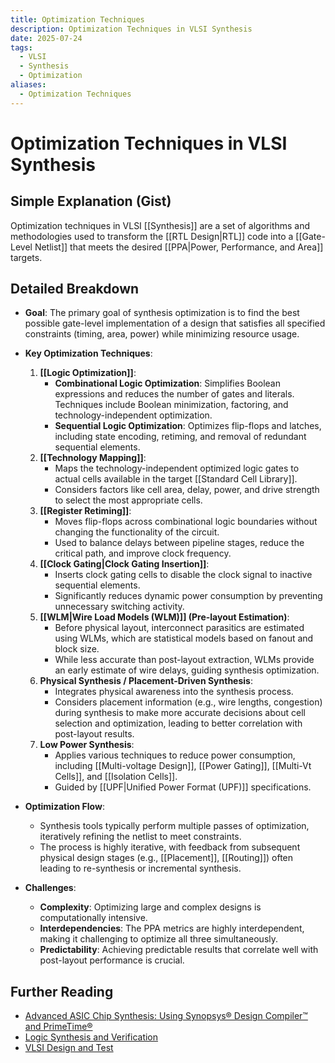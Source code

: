 ```yaml
---
title: Optimization Techniques
description: Optimization Techniques in VLSI Synthesis
date: 2025-07-24
tags:
  - VLSI
  - Synthesis
  - Optimization
aliases:
  - Optimization Techniques
---
```


# Optimization Techniques in VLSI Synthesis

## Simple Explanation (Gist)
Optimization techniques in VLSI [[Synthesis]] are a set of algorithms and methodologies used to transform the [[RTL Design|RTL]] code into a [[Gate-Level Netlist]] that meets the desired [[PPA|Power, Performance, and Area]] targets.

## Detailed Breakdown

*   **Goal**: The primary goal of synthesis optimization is to find the best possible gate-level implementation of a design that satisfies all specified constraints (timing, area, power) while minimizing resource usage.

*   **Key Optimization Techniques**: 
    1.  **[[Logic Optimization]]**: 
        *   **Combinational Logic Optimization**: Simplifies Boolean expressions and reduces the number of gates and literals. Techniques include Boolean minimization, factoring, and technology-independent optimization.
        *   **Sequential Logic Optimization**: Optimizes flip-flops and latches, including state encoding, retiming, and removal of redundant sequential elements.
    2.  **[[Technology Mapping]]**: 
        *   Maps the technology-independent optimized logic gates to actual cells available in the target [[Standard Cell Library]].
        *   Considers factors like cell area, delay, power, and drive strength to select the most appropriate cells.
    3.  **[[Register Retiming]]**: 
        *   Moves flip-flops across combinational logic boundaries without changing the functionality of the circuit.
        *   Used to balance delays between pipeline stages, reduce the critical path, and improve clock frequency.
    4.  **[[Clock Gating|Clock Gating Insertion]]**: 
        *   Inserts clock gating cells to disable the clock signal to inactive sequential elements.
        *   Significantly reduces dynamic power consumption by preventing unnecessary switching activity.
    5.  **[[WLM|Wire Load Models (WLM)]] (Pre-layout Estimation)**: 
        *   Before physical layout, interconnect parasitics are estimated using WLMs, which are statistical models based on fanout and block size.
        *   While less accurate than post-layout extraction, WLMs provide an early estimate of wire delays, guiding synthesis optimization.
    6.  **Physical Synthesis / Placement-Driven Synthesis**: 
        *   Integrates physical awareness into the synthesis process.
        *   Considers placement information (e.g., wire lengths, congestion) during synthesis to make more accurate decisions about cell selection and optimization, leading to better correlation with post-layout results.
    7.  **Low Power Synthesis**: 
        *   Applies various techniques to reduce power consumption, including [[Multi-voltage Design]], [[Power Gating]], [[Multi-Vt Cells]], and [[Isolation Cells]].
        *   Guided by [[UPF|Unified Power Format (UPF)]] specifications.

*   **Optimization Flow**: 
    *   Synthesis tools typically perform multiple passes of optimization, iteratively refining the netlist to meet constraints.
    *   The process is highly iterative, with feedback from subsequent physical design stages (e.g., [[Placement]], [[Routing]]) often leading to re-synthesis or incremental synthesis.

*   **Challenges**: 
    *   **Complexity**: Optimizing large and complex designs is computationally intensive.
    *   **Interdependencies**: The PPA metrics are highly interdependent, making it challenging to optimize all three simultaneously.
    *   **Predictability**: Achieving predictable results that correlate well with post-layout performance is crucial.

## Further Reading

*   [Advanced ASIC Chip Synthesis: Using Synopsys® Design Compiler™ and PrimeTime®](https://www.amazon.com/Advanced-ASIC-Chip-Synthesis-Compiler/dp/0387257027)
*   [Logic Synthesis and Verification](https://www.amazon.com/Logic-Synthesis-Verification-Soha-Hassoun/dp/0387257027)
*   [VLSI Design and Test](https://www.amazon.com/VLSI-Design-Test-S-K-Kataria/dp/818527403X)